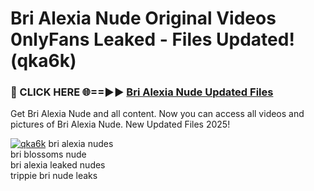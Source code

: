 # Bri Alexia Nude Original Videos 0nlyFans Leaked - Files Updated! (qka6k)

<h3>🔴 CLICK HERE 🌐==►► <a href="https://tinyurl.com/52m3yx9h" rel="nofollow">Bri Alexia Nude Updated Files</a></h3>

Get Bri Alexia Nude and all content. Now you can access all videos and pictures of Bri Alexia Nude. New Updated Files 2025!

[![qka6k](https://i.imgur.com/TnHtlc8.gif)](https://tinyurl.com/52m3yx9h)
bri alexia nudes<br>
bri blossoms nude<br>
bri alexia leaked nudes<br>
trippie bri nude leaks